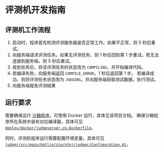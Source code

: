# 评测机开发指南

## 评测机工作流程

1. 启动时，程序首先检测评测服务器是否正常工作。如果不正常，则 5 秒后重试。
2. 向服务端请求评测任务。如果无评测任务，则 1 秒后回到第 1 步重试。若无法连接到服务端，则 5 秒后重试。
3. 收到任务后，将该评测任务的状态改为 `COMPILING`，并开始编译代码。
4. 若编译失败，向服务端返回 `COMPILE_ERROR`，1 秒后返回第 1 步。
   若编译成功，则将评测任务状态改为 `JUDGING`，并向服务端获取测试数据，执行测试。
5. 向服务端报告评测结果

## 运行要求

需要确保运行 [沙箱程序](https://github.com/criyle/go-judge)，可使用 Docker 运行，具体见该项目文档。
确保沙箱程序所在系统中装有对应编译器，具体可见
[`deploy/docker/judgeserver.cn.Dockerfile`](../deploy/docker/judgeserver.cn.Dockerfile)。

同时，评测机程序运行需要配置环境变量。具体可见
[`judger/src/main/kotlin/zip/ntoj/judger/Configuration.kt`](src/main/kotlin/zip/ntoj/judger/Configuration.kt)。

